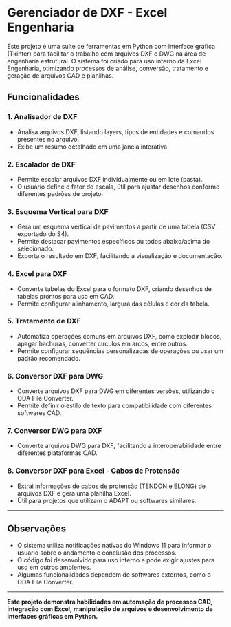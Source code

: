 # Gerenciador de DXF - Excel Engenharia

Este projeto é uma suíte de ferramentas em Python com interface gráfica (Tkinter) para facilitar o trabalho com arquivos DXF e DWG na área de engenharia estrutural. O sistema foi criado para uso interno da Excel Engenharia, otimizando processos de análise, conversão, tratamento e geração de arquivos CAD e planilhas.

## Funcionalidades

### 1. Analisador de DXF
- Analisa arquivos DXF, listando layers, tipos de entidades e comandos presentes no arquivo.
- Exibe um resumo detalhado em uma janela interativa.

### 2. Escalador de DXF
- Permite escalar arquivos DXF individualmente ou em lote (pasta).
- O usuário define o fator de escala, útil para ajustar desenhos conforme diferentes padrões de projeto.

### 3. Esquema Vertical para DXF
- Gera um esquema vertical de pavimentos a partir de uma tabela (CSV exportado do S4).
- Permite destacar pavimentos específicos ou todos abaixo/acima do selecionado.
- Exporta o resultado em DXF, facilitando a visualização e documentação.

### 4. Excel para DXF
- Converte tabelas do Excel para o formato DXF, criando desenhos de tabelas prontos para uso em CAD.
- Permite configurar alinhamento, largura das células e cor da tabela.

### 5. Tratamento de DXF
- Automatiza operações comuns em arquivos DXF, como explodir blocos, apagar hachuras, converter círculos em arcos, entre outros.
- Permite configurar sequências personalizadas de operações ou usar um padrão recomendado.

### 6. Conversor DXF para DWG
- Converte arquivos DXF para DWG em diferentes versões, utilizando o ODA File Converter.
- Permite definir o estilo de texto para compatibilidade com diferentes softwares CAD.

### 7. Conversor DWG para DXF
- Converte arquivos DWG para DXF, facilitando a interoperabilidade entre diferentes plataformas CAD.

### 8. Conversor DXF para Excel - Cabos de Protensão
- Extrai informações de cabos de protensão (TENDON e ELONG) de arquivos DXF e gera uma planilha Excel.
- Útil para projetos que utilizam o ADAPT ou softwares similares.

---

## Observações

- O sistema utiliza notificações nativas do Windows 11 para informar o usuário sobre o andamento e conclusão dos processos.
- O código foi desenvolvido para uso interno e pode exigir ajustes para uso em outros ambientes.
- Algumas funcionalidades dependem de softwares externos, como o ODA File Converter.

---

**Este projeto demonstra habilidades em automação de processos CAD, integração com Excel, manipulação de arquivos e desenvolvimento de interfaces gráficas em Python.**
